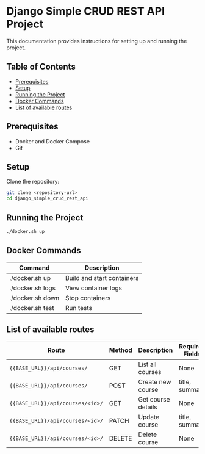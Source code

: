 # Django Simple CRUD REST API Project

This documentation provides instructions for setting up and running the project.

## Table of Contents
- [Prerequisites](#prerequisites)
- [Setup](#setup)
- [Running the Project](#running-the-project)
- [Docker Commands](#docker-commands)
- [List of available routes](#list-of-available-routes)

## Prerequisites
- Docker and Docker Compose
- Git

## Setup
Clone the repository:
```bash
git clone <repository-url>
cd django_simple_crud_rest_api
```

## Running the Project
```bash
./docker.sh up
```

## Docker Commands
| Command | Description |
|---------|-------------|
| ./docker.sh up | Build and start containers |
| ./docker.sh logs | View container logs |
| ./docker.sh down | Stop containers |
| ./docker.sh test | Run tests |

## List of available routes
| Route | Method | Description | Required Fields |
|-------|---------|-------------|-----------------|
| `{{BASE_URL}}/api/courses/` | GET | List all courses | None |
| `{{BASE_URL}}/api/courses/` | POST | Create new course | title, summary |
| `{{BASE_URL}}/api/courses/<id>/` | GET | Get course details | None |
| `{{BASE_URL}}/api/courses/<id>/` | PATCH | Update course | title, summary |
| `{{BASE_URL}}/api/courses/<id>/` | DELETE | Delete course | None |
